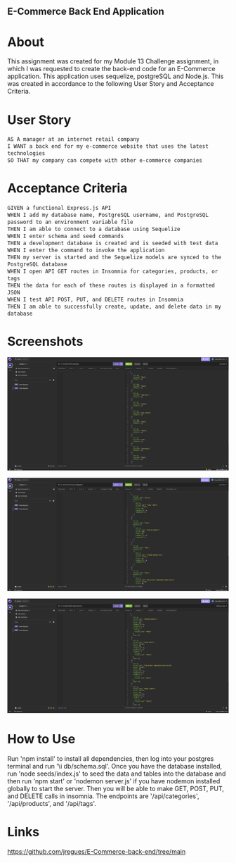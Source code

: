 ## E-Commerce Back End Application

# About
This assignment was created for my Module 13 Challenge assignment, in which I was requested to create the back-end code for an E-Commerce application. This application uses sequelize, postgreSQL and Node.js. This was created in accordance to the following User Story and Acceptance Criteria.

# User Story
```
AS A manager at an internet retail company
I WANT a back end for my e-commerce website that uses the latest technologies
SO THAT my company can compete with other e-commerce companies

```

# Acceptance Criteria
```
GIVEN a functional Express.js API
WHEN I add my database name, PostgreSQL username, and PostgreSQL password to an environment variable file
THEN I am able to connect to a database using Sequelize
WHEN I enter schema and seed commands
THEN a development database is created and is seeded with test data
WHEN I enter the command to invoke the application
THEN my server is started and the Sequelize models are synced to the PostgreSQL database
WHEN I open API GET routes in Insomnia for categories, products, or tags
THEN the data for each of these routes is displayed in a formatted JSON
WHEN I test API POST, PUT, and DELETE routes in Insomnia
THEN I am able to successfully create, update, and delete data in my database

```

# Screenshots

![screenshot of a get call for all tags](tags-screenshot.png)

![a screenshot of a get call for all categories](categories-screenshot.png)

![a screenshot of a get call for all products](products-screenshot.png)

# How to Use

Run 'npm install' to install all dependencies, then log into your postgres terminal and run '\i db/schema.sql'. Once you have the database installed, run 'node seeds/index.js' to seed the data and tables into the database and then run 'npm start' or 'nodemon server.js' if you have nodemon installed globally to start the server. Then you will be able to make GET, POST, PUT, and DELETE calls in insomnia. The endpoints are '/api/categories', '/api/products', and '/api/tags'.

# Links

https://github.com/jregues/E-Commerce-back-end/tree/main
